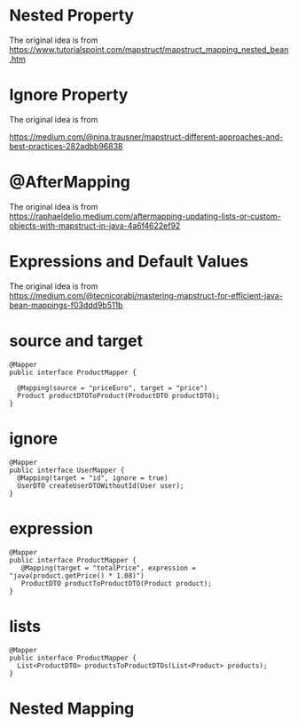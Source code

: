 # Nested Property

The original idea is from
https://www.tutorialspoint.com/mapstruct/mapstruct_mapping_nested_bean.htm

# Ignore Property

The original idea is from

https://medium.com/@nina.trausner/mapstruct-different-approaches-and-best-practices-282adbb96838

# @AfterMapping

The original idea is from  
https://raphaeldelio.medium.com/aftermapping-updating-lists-or-custom-objects-with-mapstruct-in-java-4a6f4622ef92

# Expressions and Default Values

The original idea is from  
https://medium.com/@tecnicorabi/mastering-mapstruct-for-efficient-java-bean-mappings-f03ddd9b511b

# source and target

```
@Mapper
public interface ProductMapper {

  @Mapping(source = "priceEuro", target = "price")
  Product productDTOToProduct(ProductDTO productDTO);
}
```

# ignore

```
@Mapper
public interface UserMapper {
  @Mapping(target = "id", ignore = true)
  UserDTO createUserDTOWithoutId(User user);
}
```

# expression

```
@Mapper
public interface ProductMapper {
   @Mapping(target = "totalPrice", expression = "java(product.getPrice() * 1.08)")
   ProductDTO productToProductDTO(Product product);
}
```

# lists

```
@Mapper
public interface ProductMapper {
  List<ProductDTO> productsToProductDTOs(List<Product> products);
}
```

# Nested Mapping
